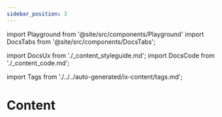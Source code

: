 ```yaml
---
sidebar_position: 3
---
```


import Playground from '@site/src/components/Playground'
import DocsTabs from '@site/src/components/DocsTabs';

import DocsUx from './\_content_styleguide.md';
import DocsCode from './\_content_code.md';


import Tags from './../../auto-generated/ix-content/tags.md';

# Content

<Tags />

<DocsTabs styleguide={DocsUx} code={DocsCode} />

